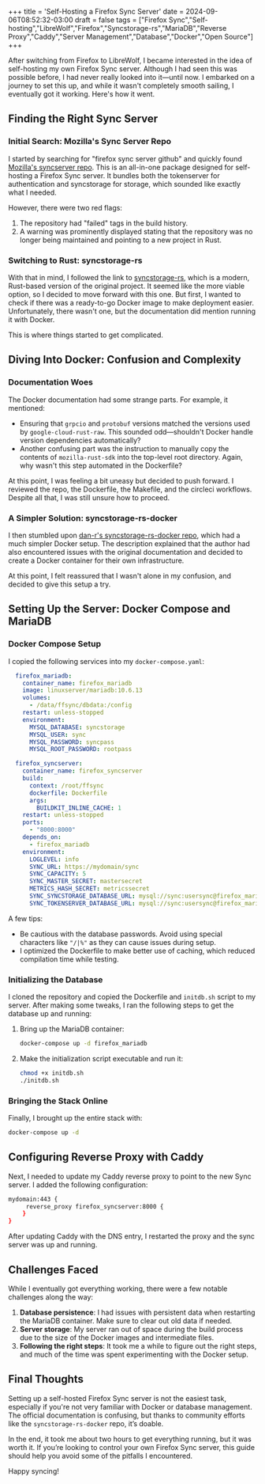 +++
title = 'Self-Hosting a Firefox Sync Server'
date = 2024-09-06T08:52:32-03:00
draft = false
tags = ["Firefox Sync","Self-hosting","LibreWolf","Firefox","Syncstorage-rs","MariaDB","Reverse Proxy","Caddy","Server Management","Database","Docker","Open Source"]
+++

After switching from Firefox to LibreWolf, I became interested in the idea of self-hosting my own Firefox Sync server.
Although I had seen this was possible before, I had never really looked into it—until now. I embarked on a journey to
set this up, and while it wasn't completely smooth sailing, I eventually got it working. Here's how it went.

## Finding the Right Sync Server

### Initial Search: Mozilla's Sync Server Repo

I started by searching for "firefox sync server github" and quickly
found [Mozilla's syncserver repo](https://github.com/mozilla-services/syncserver). This is an all-in-one package
designed for self-hosting a Firefox Sync server. It bundles both the tokenserver for authentication and syncstorage for
storage, which sounded like exactly what I needed.

However, there were two red flags:

1. The repository had "failed" tags in the build history.
2. A warning was prominently displayed stating that the repository was no longer being maintained and pointing to a new
   project in Rust.

### Switching to Rust: syncstorage-rs

With that in mind, I followed the link to [syncstorage-rs](https://github.com/mozilla-services/syncstorage-rs), which is
a modern, Rust-based version of the original project. It seemed like the more viable option, so I decided to move
forward with this one. But first, I wanted to check if there was a ready-to-go Docker image to make deployment easier.
Unfortunately, there wasn't one, but the documentation did mention running it with Docker.

This is where things started to get complicated.

## Diving Into Docker: Confusion and Complexity

### Documentation Woes

The Docker documentation had some strange parts. For example, it mentioned:

- Ensuring that `grpcio` and `protobuf` versions matched the versions used by `google-cloud-rust-raw`. This sounded
  odd—shouldn't Docker handle version dependencies automatically?
- Another confusing part was the instruction to manually copy the contents of `mozilla-rust-sdk` into the top-level root
  directory. Again, why wasn't this step automated in the Dockerfile?

At this point, I was feeling a bit uneasy but decided to push forward. I reviewed the repo, the Dockerfile, the
Makefile, and the circleci workflows. Despite all that, I was still unsure how to proceed.

### A Simpler Solution: syncstorage-rs-docker

I then stumbled upon [dan-r's syncstorage-rs-docker repo](https://github.com/dan-r/syncstorage-rs-docker), which had a
much simpler Docker setup. The description explained that the author had also encountered issues with the
original documentation and decided to create a Docker container for their own infrastructure.

At this point, I felt reassured that I wasn't alone in my confusion, and decided to give this setup a try.

## Setting Up the Server: Docker Compose and MariaDB

### Docker Compose Setup

I copied the following services into my `docker-compose.yaml`:

```yaml
  firefox_mariadb:
    container_name: firefox_mariadb
    image: linuxserver/mariadb:10.6.13
    volumes:
      - /data/ffsync/dbdata:/config
    restart: unless-stopped
    environment:
      MYSQL_DATABASE: syncstorage
      MYSQL_USER: sync
      MYSQL_PASSWORD: syncpass
      MYSQL_ROOT_PASSWORD: rootpass

  firefox_syncserver:
    container_name: firefox_syncserver
    build:
      context: /root/ffsync
      dockerfile: Dockerfile
      args:
        BUILDKIT_INLINE_CACHE: 1
    restart: unless-stopped
    ports:
      - "8000:8000"
    depends_on:
      - firefox_mariadb
    environment:
      LOGLEVEL: info
      SYNC_URL: https://mydomain/sync
      SYNC_CAPACITY: 5
      SYNC_MASTER_SECRET: mastersecret
      METRICS_HASH_SECRET: metricssecret
      SYNC_SYNCSTORAGE_DATABASE_URL: mysql://sync:usersync@firefox_mariadb:3306/syncstorage_rs
      SYNC_TOKENSERVER_DATABASE_URL: mysql://sync:usersync@firefox_mariadb:3306/tokenserver_rs
```

A few tips:

- Be cautious with the database passwords. Avoid using special characters like `"/|%"` as they can cause issues during
  setup.
- I optimized the Dockerfile to make better use of caching, which reduced compilation time while testing.

### Initializing the Database

I cloned the repository and copied the Dockerfile and `initdb.sh` script to my server. After making some tweaks, I ran
the following steps to get the database up and running:

1. Bring up the MariaDB container:
   ```bash
   docker-compose up -d firefox_mariadb
   ```
2. Make the initialization script executable and run it:
   ```bash
   chmod +x initdb.sh
   ./initdb.sh
   ```

### Bringing the Stack Online

Finally, I brought up the entire stack with:

```bash
docker-compose up -d
```

## Configuring Reverse Proxy with Caddy

Next, I needed to update my Caddy reverse proxy to point to the new Sync server. I added the following configuration:

```bash
mydomain:443 {
     reverse_proxy firefox_syncserver:8000 {
    }
}
```

After updating Caddy with the DNS entry, I restarted the proxy and the sync server was up and running.

## Challenges Faced

While I eventually got everything working, there were a few notable challenges along the way:

1. **Database persistence**: I had issues with persistent data when restarting the MariaDB container. Make sure to clear
   out old data if needed.
2. **Server storage**: My server ran out of space during the build process due to the size of the Docker images and
   intermediate files.
3. **Following the right steps**: It took me a while to figure out the right steps, and much of the time was spent
   experimenting with the Docker setup.

## Final Thoughts

Setting up a self-hosted Firefox Sync server is not the easiest task, especially if you're not very familiar with Docker
or database management. The official documentation is confusing, but thanks to community efforts like
the `syncstorage-rs-docker` repo, it’s doable.

In the end, it took me about two hours to get everything running, but it was worth it. If you’re looking to control your
own Firefox Sync server, this guide should help you avoid some of the pitfalls I encountered.

Happy syncing!